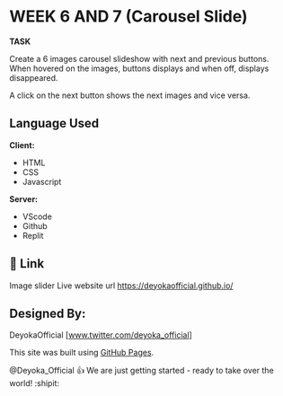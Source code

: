 # **WEEK 6 AND 7 (Carousel Slide)**

**TASK**

Create a 6 images carousel slideshow with next and previous buttons. When hovered on the images, buttons displays and when off, displays disappeared.

A click on the next button shows the next images and vice versa.


## **Language Used**

**Client:** 

- HTML
- CSS
- Javascript

**Server:** 

- VScode
- Github
- Replit



## **🔗 Link**

Image slider Live website url https://deyokaofficial.github.io/


## **Designed By:**

DeyokaOfficial [www.twitter.com/deyoka_official]

This site was built using [GitHub Pages](https://pages.github.com/).

@Deyoka_Official :+1: We are just getting started - ready to take over the world! :shipit:
